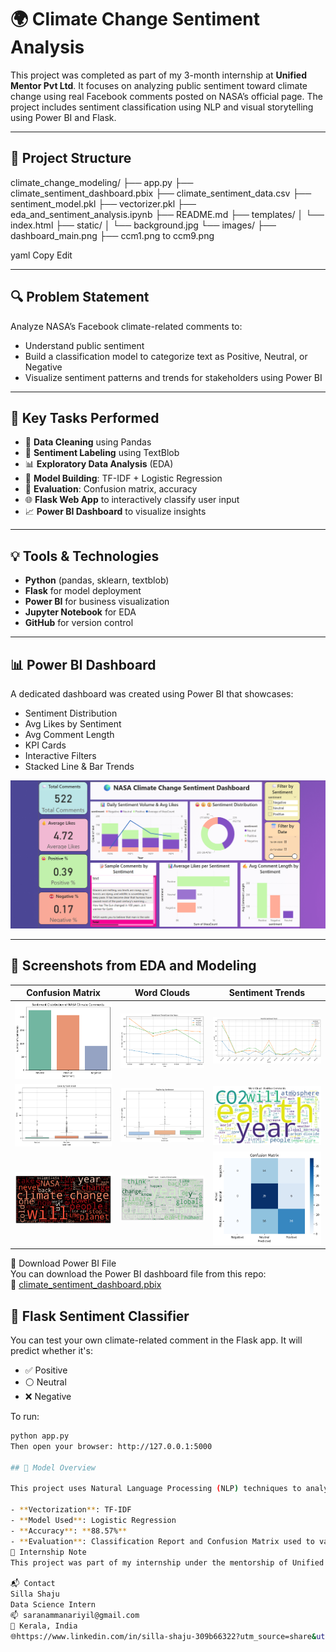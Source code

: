 # 🌍 Climate Change Sentiment Analysis

This project was completed as part of my 3-month internship at **Unified Mentor Pvt Ltd**. It focuses on analyzing public sentiment toward climate change using real Facebook comments posted on NASA’s official page. The project includes sentiment classification using NLP and visual storytelling using Power BI and Flask.

---

## 📁 Project Structure

climate_change_modeling/
├── app.py
├── climate_sentiment_dashboard.pbix
├── climate_sentiment_data.csv
├── sentiment_model.pkl
├── vectorizer.pkl
├── eda_and_sentiment_analysis.ipynb
├── README.md
├── templates/
│ └── index.html
├── static/
│ └── background.jpg
└── images/
├── dashboard_main.png
├── ccm1.png to ccm9.png

yaml
Copy
Edit

---

## 🔍 Problem Statement

Analyze NASA’s Facebook climate-related comments to:
- Understand public sentiment
- Build a classification model to categorize text as Positive, Neutral, or Negative
- Visualize sentiment patterns and trends for stakeholders using Power BI

---

## 🧪 Key Tasks Performed

- 🔄 **Data Cleaning** using Pandas
- 💬 **Sentiment Labeling** using TextBlob
- 📊 **Exploratory Data Analysis** (EDA)
- 🧠 **Model Building**: TF-IDF + Logistic Regression
- 🧪 **Evaluation**: Confusion matrix, accuracy
- 🌐 **Flask Web App** to interactively classify user input
- 📈 **Power BI Dashboard** to visualize insights

---

## 💡 Tools & Technologies

- **Python** (pandas, sklearn, textblob)
- **Flask** for model deployment
- **Power BI** for business visualization
- **Jupyter Notebook** for EDA
- **GitHub** for version control

---

## 📊 Power BI Dashboard

A dedicated dashboard was created using Power BI that showcases:

- Sentiment Distribution
- Avg Likes by Sentiment
- Avg Comment Length
- KPI Cards
- Interactive Filters
- Stacked Line & Bar Trends

![Dashboard Screenshot](images/dashboard_main.png)

---

## 📁 Screenshots from EDA and Modeling

| Confusion Matrix | Word Clouds | Sentiment Trends |
|------------------|-------------|------------------|
| ![ccm1](images/ccm1.png) | ![ccm2](images/ccm2.png) | ![ccm3](images/ccm3.png) |
| ![ccm4](images/ccm4.png) | ![ccm5](images/ccm5.png) | ![ccm6](images/ccm6.png) |
| ![ccm7](images/ccm7.png) | ![ccm8](images/ccm8.png) | ![ccm9](images/ccm9.png) |

📂 Download Power BI File  
You can download the Power BI dashboard file from this repo:  
📎 [climate_sentiment_dashboard.pbix](https://github.com/si-lla/climate_change_modeling/raw/main/climate_sentiment_dashboard.pbix)



## 🚀 Flask Sentiment Classifier

You can test your own climate-related comment in the Flask app. It will predict whether it's:

- ✅ Positive
- ⚪ Neutral
- ❌ Negative

To run:

```bash
python app.py
Then open your browser: http://127.0.0.1:5000

## 🧠 Model Overview

This project uses Natural Language Processing (NLP) techniques to analyze public sentiment around climate change based on Facebook comments posted on NASA’s page.

- **Vectorization**: TF-IDF
- **Model Used**: Logistic Regression
- **Accuracy**: **88.57%**
- **Evaluation**: Classification Report and Confusion Matrix used to validate performance.
📎 Internship Note
This project was part of my internship under the mentorship of Unified Mentor Pvt Ltd. It helped me enhance my skills in data analysis, NLP, visualization, and deployment of a real-world data science solution.

📬 Contact
Silla Shaju
Data Science Intern
📫 saranammanariyil@gmail.com
📍 Kerala, India
🌐https://www.linkedin.com/in/silla-shaju-309b66322?utm_source=share&utm_campaign=share_via&utm_content=profile&utm_medium=android_app

